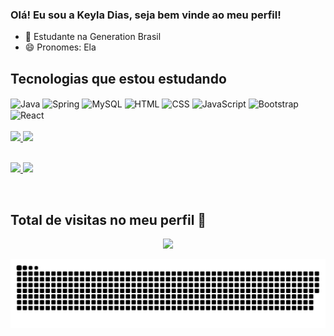 ### Olá! Eu sou a Keyla Dias, seja bem vinde ao meu perfil!



- 🌱 Estudante na Generation Brasil
- 😄 Pronomes: Ela

 ## Tecnologias que estou estudando
 
 <div style="display:  inline_block">
 <img align="center" alt="Java" src="https://img.shields.io/badge/Java-ED8B00?style=for-the-badge&logo=java&logoColor=white" />
 <img align="center" alt="Spring" src="https://img.shields.io/badge/Spring-6DB33F?style=for-the-badge&logo=spring&logoColor=white" />
 <img align="center" alt="MySQL" src="https://img.shields.io/badge/MySQL-00000F?style=for-the-badge&logo=mysql&logoColor=white" />
 <img align="center" alt="HTML" src="https://img.shields.io/badge/HTML5-E34F26?style=for-the-badge&logo=html5&logoColor=white" />
 <img align="center" alt="CSS" src="https://img.shields.io/badge/CSS3-1572B6?style=for-the-badge&logo=css3&logoColor=white" />
 <img align="center" alt="JavaScript" src="https://img.shields.io/badge/JavaScript-F7DF1E?style=for-the-badge&logo=javascript&logoColor=black" />
 <img align="center" alt="Bootstrap" src="https://img.shields.io/badge/Bootstrap-563D7C?style=for-the-badge&logo=bootstrap&logoColor=white" />
 <img align="center" alt="React" src="https://img.shields.io/badge/React-20232A?style=for-the-badge&logo=react&logoColor=61DAFB" />
 
 
 

 </div></br>

<div align="left">
  <a href="https://github.com/keylaDias">
  <img height="180em" src="https://github-readme-stats.vercel.app/api?username=keylaDias&show_icons=true&theme=tokyonight&include_all_commits=true&count_private=true"/>
  <img height="180em" src="https://github-readme-stats.vercel.app/api/top-langs/?username=keylaDias&layout=compact&langs_count=7&theme=tokyonight"/>
</div>

   
  <div>
   <br>
 
 <a href = "mailto:keyladias.dk@hotmail.com"><img src="https://img.shields.io/badge/Microsoft_Outlook-0078D4?style=for-the-badge&logo=microsoft-outlook&logoColor=white" target="_blank">
   </a>
  <a href="https://https://www.linkedin.com/in/keyla-neves-silva-dias-bb358a224" target="_blank"><img src="https://img.shields.io/badge/-LinkedIn-%230077B5?style=for-the-badge&logo=linkedin&logoColor=white" target="_blank">
   </a>
    
  
 
  </div><br/>
  
   ## Total de visitas no meu perfil :sunflower: <br>
 <p align="center"> 
   <img alingn="center" src="https://profile-counter.glitch.me/mayaratlt/count.svg" />
 </p>

</p>

 ![Snake animation](https://github.com/mayaratlt/mayaratlt/blob/output/github-contribution-grid-snake.svg)
